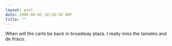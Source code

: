 ```yaml
---
layout: post
date: 2008-06-02 20:28:30 GMT
title: ""
---
```

When will the carts be back in broadway plaza. I really miss the tamales and de frisco.